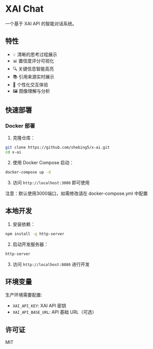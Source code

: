 # XAI Chat

一个基于 XAI API 的智能对话系统。

## 特性

- 💡 清晰的思考过程展示
- 📊 置信度评分可视化
- 🔍 关键信息智能高亮
- 📚 引用来源实时展示
- 🎯 个性化交互体验
- 🖼️ 图像理解与分析

## 快速部署

### Docker 部署

1. 克隆仓库：

```bash
git clone https://github.com/shebing5/x-ai.git
cd x-ai
```

2. 使用 Docker Compose 启动：

```bash
docker-compose up -d
```

3. 访问 `http://localhost:3000` 即可使用

注意：默认使用3000端口，如需修改请在 docker-compose.yml 中配置


## 本地开发

1. 安装依赖：

```bash
npm install -g http-server
```

2. 启动开发服务器：

```bash
http-server
```

3. 访问 `http://localhost:8080` 进行开发

## 环境变量

生产环境需要配置:

- `XAI_API_KEY`: XAI API 密钥
- `XAI_API_BASE_URL`: API 基础 URL（可选）

## 许可证

MIT
